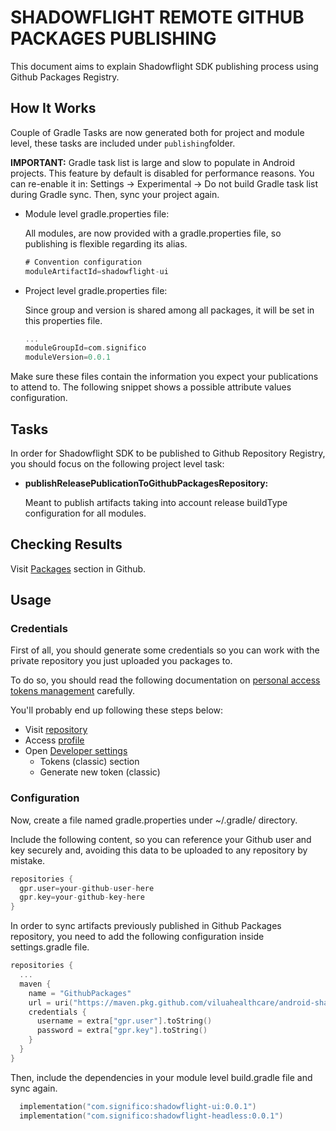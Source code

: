 # SHADOWFLIGHT REMOTE GITHUB PACKAGES PUBLISHING

This document aims to explain Shadowflight SDK publishing process using Github Packages Registry.

## How It Works

Couple of Gradle Tasks are now generated both for project and module level, these tasks are included under `publishing`folder.

**IMPORTANT:** Gradle task list is large and slow to populate in Android projects. This feature by default is disabled for performance reasons. You can re-enable it in: Settings -> Experimental -> Do not build Gradle task list during Gradle sync. Then, sync your project again.

- Module level gradle.properties file:

  All modules, are now provided with a gradle.properties file, so publishing is flexible regarding its alias.

  ```groovy
  # Convention configuration
  moduleArtifactId=shadowflight-ui
  ```

- Project level gradle.properties file:

  Since group and version is shared among all packages, it will be set in this properties file.

  ```groovy
  ...
  moduleGroupId=com.significo
  moduleVersion=0.0.1
  ```

Make sure these files contain the information you expect your publications to attend to. The following snippet shows a possible attribute values configuration.

## Tasks

In order for Shadowflight SDK to be published to Github Repository Registry, you should focus on the following project level task:

- **publishReleasePublicationToGithubPackagesRepository:**

  Meant to publish artifacts taking into account release buildType configuration for all modules.

## Checking Results

Visit [Packages](https://github.com/orgs/viluahealthcare/packages?repo_name=android-shadowflight-sdk) section in Github.

## Usage

### Credentials

First of all, you should generate some credentials so you can work with the private repository you just uploaded you packages to.

To do so, you should read the following documentation on [personal access tokens management](https://docs.github.com/en/authentication/keeping-your-account-and-data-secure/managing-your-personal-access-tokens) carefully.

You'll probably end up following these steps below:

- Visit [repository](https://github.com/viluahealthcare/android-shadowflight-sdk/)
- Access [profile](https://github.com/settings/profile)
- Open [Developer settings](https://github.com/settings/apps)
  - Tokens (classic) section
  - Generate new token (classic)

### Configuration

Now, create a file named gradle.properties under ~/.gradle/ directory.

Include the following content, so you can reference your Github user and key securely and, avoiding this data to be uploaded to any repository by mistake.

```groovy
repositories {
  gpr.user=your-github-user-here
  gpr.key=your-github-key-here
}
```

In order to sync artifacts previously published in Github Packages repository, you need to add the following configuration inside settings.gradle file.

```kotlin
repositories {
  ...
  maven {
    name = "GithubPackages"
    url = uri("https://maven.pkg.github.com/viluahealthcare/android-shadowflight-sdk")
    credentials {
      username = extra["gpr.user"].toString()
      password = extra["gpr.key"].toString()
    }
  }
}
```

Then, include the dependencies in your module level build.gradle file and sync again.

```kotlin
  implementation("com.significo:shadowflight-ui:0.0.1")
  implementation("com.significo:shadowflight-headless:0.0.1")
```
